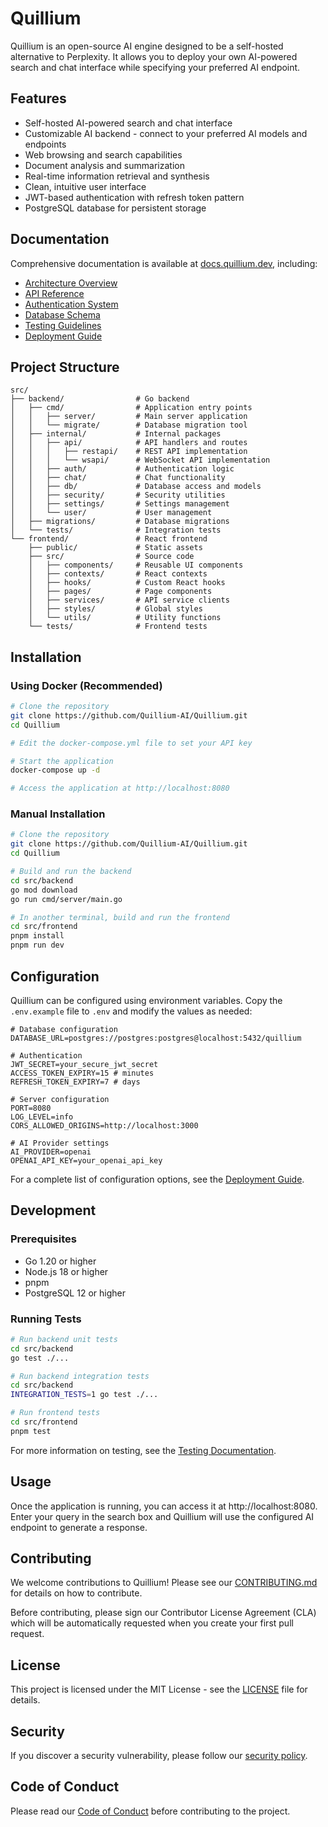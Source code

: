 # Quillium

Quillium is an open-source AI engine designed to be a self-hosted alternative to Perplexity. It allows you to deploy your own AI-powered search and chat interface while specifying your preferred AI endpoint.

## Features

- Self-hosted AI-powered search and chat interface
- Customizable AI backend - connect to your preferred AI models and endpoints
- Web browsing and search capabilities
- Document analysis and summarization
- Real-time information retrieval and synthesis
- Clean, intuitive user interface
- JWT-based authentication with refresh token pattern
- PostgreSQL database for persistent storage

## Documentation

Comprehensive documentation is available at [docs.quillium.dev](https://docs.quillium.dev), including:

- [Architecture Overview](https://docs.quillium.dev/backend/architecture/)
- [API Reference](https://docs.quillium.dev/backend/api/)
- [Authentication System](https://docs.quillium.dev/backend/authentication/)
- [Database Schema](https://docs.quillium.dev/backend/database/)
- [Testing Guidelines](https://docs.quillium.dev/backend/testing/)
- [Deployment Guide](https://docs.quillium.dev/backend/deployment/)

## Project Structure

```
src/
├── backend/                # Go backend
│   ├── cmd/                # Application entry points
│   │   ├── server/         # Main server application
│   │   └── migrate/        # Database migration tool
│   ├── internal/           # Internal packages
│   │   ├── api/            # API handlers and routes
│   │   │   ├── restapi/    # REST API implementation
│   │   │   └── wsapi/      # WebSocket API implementation
│   │   ├── auth/           # Authentication logic
│   │   ├── chat/           # Chat functionality
│   │   ├── db/             # Database access and models
│   │   ├── security/       # Security utilities
│   │   ├── settings/       # Settings management
│   │   └── user/           # User management
│   ├── migrations/         # Database migrations
│   └── tests/              # Integration tests
└── frontend/               # React frontend
    ├── public/             # Static assets
    ├── src/                # Source code
    │   ├── components/     # Reusable UI components
    │   ├── contexts/       # React contexts
    │   ├── hooks/          # Custom React hooks
    │   ├── pages/          # Page components
    │   ├── services/       # API service clients
    │   ├── styles/         # Global styles
    │   └── utils/          # Utility functions
    └── tests/              # Frontend tests
```

## Installation

### Using Docker (Recommended)

```bash
# Clone the repository
git clone https://github.com/Quillium-AI/Quillium.git
cd Quillium

# Edit the docker-compose.yml file to set your API key

# Start the application
docker-compose up -d

# Access the application at http://localhost:8080
```

### Manual Installation

```bash
# Clone the repository
git clone https://github.com/Quillium-AI/Quillium.git
cd Quillium

# Build and run the backend
cd src/backend
go mod download
go run cmd/server/main.go

# In another terminal, build and run the frontend
cd src/frontend
pnpm install
pnpm run dev
```

## Configuration

Quillium can be configured using environment variables. Copy the `.env.example` file to `.env` and modify the values as needed:

```
# Database configuration
DATABASE_URL=postgres://postgres:postgres@localhost:5432/quillium

# Authentication
JWT_SECRET=your_secure_jwt_secret
ACCESS_TOKEN_EXPIRY=15 # minutes
REFRESH_TOKEN_EXPIRY=7 # days

# Server configuration
PORT=8080
LOG_LEVEL=info
CORS_ALLOWED_ORIGINS=http://localhost:3000

# AI Provider settings
AI_PROVIDER=openai
OPENAI_API_KEY=your_openai_api_key
```

For a complete list of configuration options, see the [Deployment Guide](https://docs.quillium.dev/backend/deployment/).

## Development

### Prerequisites

- Go 1.20 or higher
- Node.js 18 or higher
- pnpm
- PostgreSQL 12 or higher

### Running Tests

```bash
# Run backend unit tests
cd src/backend
go test ./...

# Run backend integration tests
cd src/backend
INTEGRATION_TESTS=1 go test ./...

# Run frontend tests
cd src/frontend
pnpm test
```

For more information on testing, see the [Testing Documentation](https://docs.quillium.dev/backend/testing/).

## Usage

Once the application is running, you can access it at http://localhost:8080. Enter your query in the search box and Quillium will use the configured AI endpoint to generate a response.

## Contributing

We welcome contributions to Quillium! Please see our [CONTRIBUTING.md](CONTRIBUTING.md) for details on how to contribute.

Before contributing, please sign our Contributor License Agreement (CLA) which will be automatically requested when you create your first pull request.

## License

This project is licensed under the MIT License - see the [LICENSE](LICENSE) file for details.

## Security

If you discover a security vulnerability, please follow our [security policy](SECURITY.md).

## Code of Conduct

Please read our [Code of Conduct](CODE_OF_CONDUCT.md) before contributing to the project.
